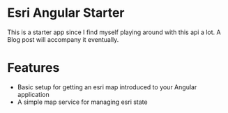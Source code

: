 # Esri Angular Starter

This is a starter app since I find myself playing around with this api a lot.
A Blog post will accompany it eventually.

# Features

- Basic setup for getting an esri map introduced to your Angular application
- A simple map service for managing esri state
